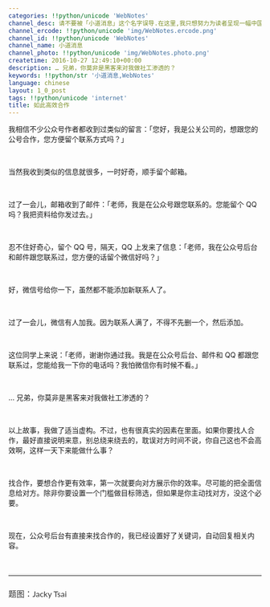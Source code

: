 ```yaml
---
categories: !!python/unicode 'WebNotes'
channel_desc: 请不要被「小道消息」这个名字误导.在这里,我只想努力为读者呈现一幅中国互联网的清明上河图.
channel_ercode: !!python/unicode 'img/WebNotes.ercode.png'
channel_id: !!python/unicode 'WebNotes'
channel_name: 小道消息
channel_photo: !!python/unicode 'img/WebNotes.photo.png'
createtime: 2016-10-27 12:49:10+00:00
description: … 兄弟，你莫非是黑客来对我做社工渗透的？
keywords: !!python/str '小道消息,WebNotes'
language: chinese
layout: 1_0_post
tags: !!python/unicode 'internet'
title: 如此高效合作
---
```

<div class="rich_media_content" id="js_content">
<p>
         我相信不少公众号作者都收到过类似的留言：「您好，我是公关公司的，想跟您的公号合作，您方便留个联系方式吗？」
        </p>
<p>
<br/>
</p>
<p>
         当然我收到类似的信息就很多，一时好奇，顺手留个邮箱。
        </p>
<p>
<br/>
</p>
<p>
         过了一会儿，邮箱收到了邮件：「老师，我是在公众号跟您联系的。您能留个 QQ 吗？我把资料给你发过去。」
        </p>
<p>
<br/>
</p>
<p>
         忍不住好奇心，留个 QQ 号，隔天，QQ 上发来了信息：「老师，我在公众号后台和邮件跟您联系过，您方便的话留个微信好吗？」
        </p>
<p>
<br/>
</p>
<p>
         好，微信号给你一下，虽然都不能添加新联系人了。
        </p>
<p>
<br/>
</p>
<p>
         过了一会儿，微信有人加我。因为联系人满了，不得不先删一个，然后添加。
        </p>
<p>
<br/>
</p>
<p>
         这位同学上来说：「老师，谢谢你通过我。我是在公众号后台、邮件和 QQ 都跟您联系过，您能给我一下你的电话吗？我怕微信你有时候不看。」
        </p>
<p>
<br/>
</p>
<p>
         … 兄弟，你莫非是黑客来对我做社工渗透的？
        </p>
<p>
<br/>
</p>
<p>
         以上故事，我做了适当虚构。不过，也有很真实的因素在里面。如果你要找人合作，最好直接说明来意，别总绕来绕去的，耽误对方时间不说，你自己这也不会高效啊，这样一天下来能做什么事？
        </p>
<p>
<br/>
</p>
<p>
         找合作，要想合作更有效率，第一次就要向对方展示你的效率。尽可能的把全面信息给对方。除非你要设置一个门槛做目标筛选，但如果是你主动找对方，没这个必要。
        </p>
<p>
<br/>
</p>
<p>
         现在，公众号后台有直接来找合作的，我已经设置好了关键词，自动回复相关内容。
        </p>
<p>
<br/>
</p>
<hr style="font-family: Lato, Helvetica, Arial, freesans, clean, sans-serif; border-right-width: 0px; border-bottom-width: 0px; border-left-width: 0px; border-top-style: solid; border-top-color: rgb(234, 234, 234); height: 1px; margin-top: 1em; margin-bottom: 1em; color: rgb(51, 51, 51); font-size: 16px; white-space: normal;"/>
<p style="font-family: Lato, Helvetica, Arial, freesans, clean, sans-serif; border: 0px; font-size: 16px; margin-top: 1.5em; margin-bottom: 1.5em; outline: 0px; line-height: 1.5em; color: rgb(51, 51, 51); white-space: normal;">
         题图：Jacky Tsai
        </p>
<p>
<br/>
</p>
</div>